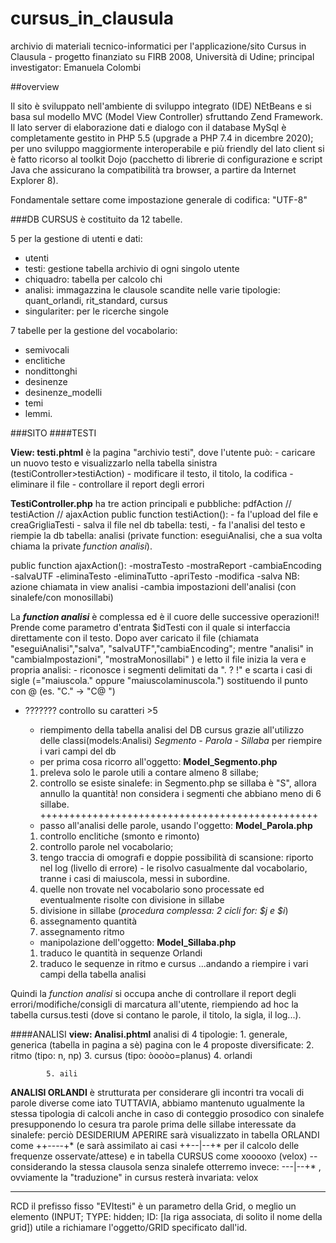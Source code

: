 # cursus_in_clausula
archivio di materiali tecnico-informatici per l'applicazione/sito Cursus in Clausula - progetto finanziato su  FIRB 2008, Università di Udine; principal investigator: Emanuela Colombi

##overview

Il sito è sviluppato nell'ambiente di sviluppo integrato (IDE) NEtBeans e si basa sul modello MVC (Model View Controller) sfruttando Zend Framework. Il lato server di elaborazione dati e dialogo con il database MySql è completamente gestito in PHP 5.5 (upgrade a PHP 7.4 in dicembre 2020); per uno sviluppo maggiormente interoperabile e più friendly del lato client si è fatto ricorso al toolkit Dojo (pacchetto di librerie di configurazione e script Java che assicurano la compatibilità tra browser, a partire da Internet Explorer 8).

Fondamentale settare come impostazione generale di codifica: "UTF-8" 

###DB 
CURSUS è costituito da 12 tabelle.

5 per la gestione di utenti e dati:
 - utenti
 - testi: gestione tabella archivio di ogni singolo utente
 - chiquadro: tabella per calcolo chi
 - analisi: immagazzina le clausole scandite nelle varie tipologie: quant_orlandi, rit_standard, cursus
 - singulariter: per le ricerche singole
 
7 tabelle per la gestione del vocabolario: 
 - semivocali
 - enclitiche
 - nondittonghi
 - desinenze
 - desinenze_modelli
 - temi
 - lemmi.

###SITO
####TESTI

__View: testi.phtml__
è la pagina "archivio testi", dove l'utente può:
	- caricare un nuovo testo e visualizzarlo nella tabella sinistra (testiController>testiAction)
	- modificare il testo, il titolo, la codifica
	- eliminare il file
	- controllare il report degli errori
  
__TestiController.php__
ha tre action principali e pubbliche: pdfAction // testiAction // ajaxAction
public function testiAction(): - 	fa l'upload del file e creaGrigliaTesti 
				-	salva il file nel db tabella: testi, 
				-	fa l'analisi del testo e riempie la db tabella: analisi (private function: eseguiAnalisi, che a sua volta chiama la private *function analisi*).

public function ajaxAction(): 
									-mostraTesto
									-mostraReport
									-cambiaEncoding
									-salvaUTF
									-eliminaTesto
									-eliminaTutto
									-apriTesto
									-modifica
									-salva
NB: azione chiamata in view analisi	-cambia impostazioni dell'analisi (con sinalefe/con monosillabi)
																									
La __*function analisi*__ è complessa ed è il cuore delle successive operazioni!!
Prende come parametro d'entrata $idTesti con il quale si interfaccia direttamente con il testo.
Dopo aver caricato il file (chiamata "eseguiAnalisi","salva", "salvaUTF","cambiaEncoding"; mentre "analisi"  in "cambiaImpostazioni", "mostraMonosillabi" ) e letto il file inizia la vera e propria analisi: 
	- riconosce i segmenti delimitati da ". ? !" e scarta i casi di sigle (="maiuscola." oppure "maiuscolaminuscola.") sostituendo il punto con @ (es. "C." -> "C@ ")
  - ???????	controllo su caratteri >5	
	- riempimento della tabella analisi del DB cursus grazie all'utilizzo delle classi(models:Analisi) *Segmento - Parola - Sillaba* per riempire i vari campi del db
	

	* per prima cosa ricorro all'oggetto: __Model_Segmento.php__
	1. preleva solo le parole utili a contare almeno 8 sillabe; 
	2. controllo se esiste sinalefe: in Segmento.php se sillaba è "S", allora annullo la quantità!
	non considera i segmenti che abbiano meno di 6 sillabe.
 ++++++++++++++++++++++++++++++++++++++++++++++++
	* passo all'analisi delle parole, usando l'oggetto: __Model_Parola.php__
	1. controllo enclitiche (smonto e rimonto)
	2. controllo parole nel vocabolario; 
	3. tengo traccia di omografi e doppie possibilità di scansione: riporto nel log (livello di errore) - le risolvo casualmente dal vocabolario, tranne i casi di maiuscola, messi in subordine.
	4. quelle non trovate nel vocabolario sono processate ed eventualmente risolte con divisione in sillabe
	5. divisione in sillabe (*procedura complessa: 2 cicli for: $j e $i*)
	6. assegnamento quantità
	7. assegnamento ritmo
	* manipolazione dell'oggetto: __Model_Sillaba.php__
	1. traduco le quantità in sequenze Orlandi
	2. traduco le sequenze in ritmo e cursus
	...andando a riempire i vari campi della tabella analisi
	
Quindi la *function analisi* si occupa anche di controllare il report degli errori/modifiche/consigli di marcatura all'utente, riempiendo ad hoc la tabella cursus.testi (dove si contano le parole, il titolo, la sigla, il log...).

####ANALISI
__view: Analisi.phtml__
analisi di 4 tipologie: 
            1. generale, generica (tabella in pagina a sè)
						pagina con le 4 proposte diversificate:	
						2. ritmo (tipo: n, np)
						3. cursus (tipo: òooòo=planus)
						4. orlandi
						
            5. aili 


__ANALISI ORLANDI__
è strutturata per considerare gli incontri tra vocali di parole diverse come iato
TUTTAVIA, abbiamo mantenuto ugualmente la stessa tipologia di calcoli anche in caso di conteggio prosodico con sinalefe presupponendo lo cesura tra parole prima delle sillabe interessate da sinalefe: perciò DESIDERIUM APERIRE sarà visualizzato in tabella ORLANDI come ++----+* (e sarà assimilato ai casi ++--|--+* per il calcolo delle frequenze osservate/attese) e in tabella CURSUS come xooooxo (velox) -- considerando la stessa clausola senza sinalefe otterremo invece:
---|--+* , ovviamente la "traduzione" in cursus resterà invariata: velox


******
RCD il prefisso fisso "EVItesti" è un parametro della Grid, o meglio un elemento (INPUT; TYPE: hidden; ID: [la riga associata, di solito il nome della grid]) utile a richiamare l'oggetto/GRID specificato dall'id.
 	


